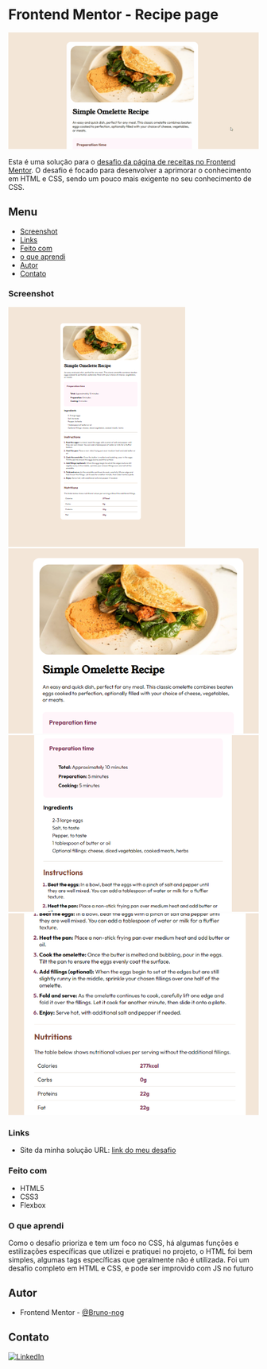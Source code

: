# Frontend Mentor - Recipe page

![Design preview for the Recipe page coding challenge](./src/assets/images/omelette.gif)

Esta é uma solução para o [desafio da página de receitas no Frontend Mentor](https://www.frontendmentor.io/challenges/recipe-page-KiTsR8QQKm). O desafio é focado para desenvolver a aprimorar o conhecimento em HTML e CSS, sendo um pouco mais exigente no seu conhecimento de CSS.

## Menu

  - [Screenshot](#screenshot)
  - [Links](#links)
  - [Feito com](#feito-com)
  - [o que aprendi](#o-que-aprendi)
- [Autor](#autor)
- [Contato](#contato)

### Screenshot

![foto do projeto inteiro](./src/assets/images/Captura%20de%20tela%202024-05-10%20172516.png)
![](./src/assets/images/Captura%20de%20tela%202024-05-10%20172535.png)
![](./src/assets/images/Captura%20de%20tela%202024-05-10%20172547.png)
![](./src/assets/images/Captura%20de%20tela%202024-05-10%20172605.png)

### Links

- Site da minha solução URL: [link do meu desafio](https://bruno-nog.github.io/simple-omelette-recipe/)


### Feito com

- HTML5
- CSS3
- Flexbox

### O que aprendi

Como o desafio prioriza e tem um foco no CSS, há algumas funções e estilizações específicas que utilizei e pratiquei no projeto, o HTML foi bem simples, algumas tags específicas que geralmente não é utilizada. Foi um desafio completo em HTML e CSS, e pode ser improvido com JS no futuro 

## Autor

- Frontend Mentor - [@Bruno-nog](https://www.frontendmentor.io/profile/Bruno-nog)


## Contato

[![LinkedIn](https://img.shields.io/badge/LinkedIn-0077B5?style=for-the-badge&logo=linkedin&logoColor=white)](https://www.linkedin.com/in/bruno-nogueira-de-queiroz-a9667a2a6/)